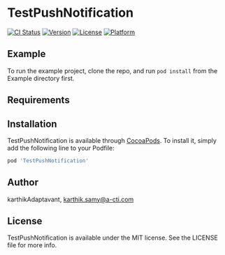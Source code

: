 # TestPushNotification

[![CI Status](https://img.shields.io/travis/karthikAdaptavant/TestPushNotification.svg?style=flat)](https://travis-ci.org/karthikAdaptavant/TestPushNotification)
[![Version](https://img.shields.io/cocoapods/v/TestPushNotification.svg?style=flat)](https://cocoapods.org/pods/TestPushNotification)
[![License](https://img.shields.io/cocoapods/l/TestPushNotification.svg?style=flat)](https://cocoapods.org/pods/TestPushNotification)
[![Platform](https://img.shields.io/cocoapods/p/TestPushNotification.svg?style=flat)](https://cocoapods.org/pods/TestPushNotification)

## Example

To run the example project, clone the repo, and run `pod install` from the Example directory first.

## Requirements

## Installation

TestPushNotification is available through [CocoaPods](https://cocoapods.org). To install
it, simply add the following line to your Podfile:

```ruby
pod 'TestPushNotification'
```

## Author

karthikAdaptavant, karthik.samy@a-cti.com

## License

TestPushNotification is available under the MIT license. See the LICENSE file for more info.
